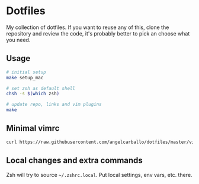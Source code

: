 # Dotfiles

My collection of dotfiles. If you want to reuse any of this, clone the
repository and review the code, it's probably better to pick an choose
what you need.

## Usage

``` sh
# initial setup
make setup_mac

# set zsh as default shell
chsh -s $(which zsh)

# update repo, links and vim plugins
make
```

## Minimal vimrc

```sh
curl https://raw.githubusercontent.com/angelcarballo/dotfiles/master/vim/.vimrc.min -o ~/.vimrc
```

## Local changes and extra commands

Zsh will try to source `~/.zshrc.local`. Put local settings, env vars,
etc. there.
